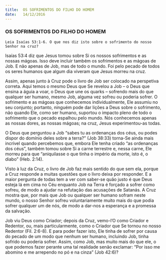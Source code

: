 ```yaml
---
title:  OS SOFRIMENTOS DO FILHO DO HOMEM
date:   14/12/2016
---
```


### OS SOFRIMENTOS DO FILHO DO HOMEM

`Leia Isaías 53:1-6. O que nos diz isto sobre o sofrimento do nosso Senhor na cruz?`

Isaías 53:4 diz que Jesus tomou sobre Si os nossos sofrimentos e as nossas mágoas. Isso deve incluir também os sofrimentos e as mágoas de Job. E não apenas de Job, mas de todo o mundo. Foi pelo pecado de todos os seres humanos que algum dia viveram que Jesus morreu na cruz.

Assim, apenas junto à Cruz pode o livro de Job ser colocado na perspetiva correta. Aqui temos o mesmo Deus que Se revelou a Job – o Deus que ensina a águia a voar, o Deus que une os quarks – sofrendo mais do que qualquer ser humano, mesmo Job, alguma vez sofreu ou poderia sofrer. O sofrimento e as mágoas que conhecemos individualmente, Ele assumiu no seu conjunto; portanto, ninguém pode dar lições a Deus sobre o sofrimento, não quando Ele, como ser humano, suportou o impacto pleno de todo o sofrimento que o pecado espalhou pelo mundo. Nós conhecemos apenas as nossas dores, as nossas mágoas; na cruz, Jesus experimentou-as todas.

O Deus que perguntou a Job “sabes tu as ordenanças dos céus, ou podes dispor do domínio deles sobre a terra?” (Job 38:33) torna-Se ainda mais incrível quando percebemos que, embora Ele tenha criado “as ordenanças dos céus”, também tomou sobre Si a carne terrestre e, nessa carne, Ele morreu para que “aniquilasse o que tinha o império da morte, isto é, o diabo” (Heb. 2:14).

Visto à luz da Cruz, o livro de Job faz mais sentido do que sem ela, porque a Cruz responde a muitas questões que o livro deixa por responder. E a maior pergunta de todas tem a ver com saber-se quão justo é que Deus esteja lá em cima no Céu enquanto Job na Terra é forçado a sofrer como sofreu, de modo a ajudar na refutação das acusações de Satanás. A Cruz mostra que, por mais que Job ou qualquer ser humano sofram neste mundo, o nosso Senhor sofreu voluntariamente muito mais do que podia sofrer qualquer um de nós, de modo a dar-nos a esperança e a promessa da salvação.

Job viu Deus como Criador; depois da Cruz, vemo-l’O como Criador e Redentor, ou, mais particularmente, como o Criador que Se tornou no nosso Redentor (Fil. 2:6-8). E para poder fazer isto, Ele tinha de sofrer por causa do pecado de um modo que nenhum ser humano, incluindo Job, tinha sofrido ou poderia sofrer. Assim, como Job, mas muito mais do que ele, o que podemos fazer perante uma tal realidade senão exclamar: “Por isso me abomino e me arrependo no pó e na cinza” (Job 42:6)?